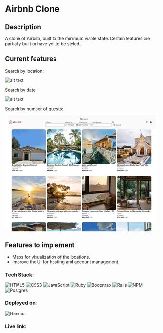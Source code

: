 
# Airbnb Clone

## Description

A clone of Airbnb, built to the minimum viable state. Certain features are partially built or have yet to be styled.


## Current features

Search by location:

![alt text](./app/assets/images/readme/search_by_location.gif?raw=true)

Search by date:

![alt text](./app/assets/images/readme/search_by_date.gif?raw=true)

Search by number of guests:

![alt text](./app/assets/images/readme/search_by_guests.gif?raw=true)


## Features to implement

- Maps for visualization of the locations.
- Improve the UI for hosting and account management.


### Tech Stack:

![HTML5](https://img.shields.io/badge/html5-%23E34F26.svg?style=plastic&logo=html5&logoColor=white) ![CSS3](https://img.shields.io/badge/css3-%231572B6.svg?style=plastic&logo=css3&logoColor=white) ![JavaScript](https://img.shields.io/badge/javascript-%23323330.svg?style=plastic&logo=javascript&logoColor=%23F7DF1E) ![Ruby](https://img.shields.io/badge/ruby-%23CC342D.svg?style=plastic&logo=ruby&logoColor=white) ![Bootstrap](https://img.shields.io/badge/bootstrap-%23563D7C.svg?style=plastic&logo=bootstrap&logoColor=white) ![Rails](https://img.shields.io/badge/rails-%23CC0000.svg?style=plastic&logo=ruby-on-rails&logoColor=white) ![NPM](https://img.shields.io/badge/NPM-%23000000.svg?style=plastic&logo=npm&logoColor=white) ![Postgres](https://img.shields.io/badge/postgres-%23316192.svg?style=plastic&logo=postgresql&logoColor=white)

### Deployed on:

![Heroku](https://img.shields.io/badge/heroku-%23430098.svg?style=plastic&logo=heroku&logoColor=white)

### Live link:
